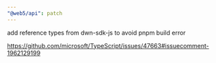 ```yaml
---
"@web5/api": patch
---
```


add reference types from dwn-sdk-js to avoid pnpm build error

https://github.com/microsoft/TypeScript/issues/47663#issuecomment-1962129199
